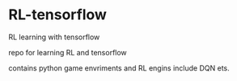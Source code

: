 # RL-tensorflow
RL learning with tensorflow

repo for learning RL and tensorflow 

contains python game envriments and RL engins include DQN ets.
